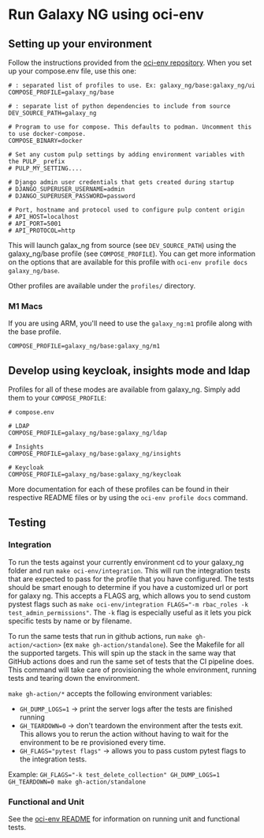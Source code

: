 # Run Galaxy NG using oci-env

## Setting up your environment

Follow the instructions provided from the [oci-env repository](https://github.com/pulp/oci_env#getting-started). When you set up your compose.env file, use this one:

```
# : separated list of profiles to use. Ex: galaxy_ng/base:galaxy_ng/ui
COMPOSE_PROFILE=galaxy_ng/base

# : separate list of python dependencies to include from source
DEV_SOURCE_PATH=galaxy_ng

# Program to use for compose. This defaults to podman. Uncomment this to use docker-compose.
COMPOSE_BINARY=docker

# Set any custom pulp settings by adding environment variables with the PULP_ prefix
# PULP_MY_SETTING....

# Django admin user credentials that gets created during startup
# DJANGO_SUPERUSER_USERNAME=admin
# DJANGO_SUPERUSER_PASSWORD=password

# Port, hostname and protocol used to configure pulp content origin
# API_HOST=localhost
# API_PORT=5001
# API_PROTOCOL=http
```

This will launch galax_ng from source (see `DEV_SOURCE_PATH`) using the galaxy_ng/base profile (see `COMPOSE_PROFILE`). You can get more information on the options that are available for this profile with `oci-env profile docs galaxy_ng/base`.

Other profiles are available under the `profiles/` directory.

### M1 Macs

If you are using ARM, you'll need to use the `galaxy_ng:m1` profile along with the base profile.

```
COMPOSE_PROFILE=galaxy_ng/base:galaxy_ng/m1
```

## Develop using keycloak, insights mode and ldap

Profiles for all of these modes are available from galaxy_ng. Simply add them to your `COMPOSE_PROFILE`:

```
# compose.env

# LDAP
COMPOSE_PROFILE=galaxy_ng/base:galaxy_ng/ldap

# Insights
COMPOSE_PROFILE=galaxy_ng/base:galaxy_ng/insights

# Keycloak
COMPOSE_PROFILE=galaxy_ng/base:galaxy_ng/keycloak
```

More documentation for each of these profiles can be found in their respective README files or by using the `oci-env profile docs` command.

## Testing

### Integration

To run the tests against your currently environment cd to your galaxy_ng folder and run `make oci-env/integration`. This will run the integration tests that are expected to pass for the profile that you have configured. The tests should be smart enough to determine if you have a customized url or port for galaxy ng. This accepts a FLAGS arg, which allows you to send custom pystest flags such as `make oci-env/integration FLAGS="-m rbac_roles -k test_admin_permissions"`. The `-k` flag is especially useful as it lets you pick specific tests by name or by filename.

To run the same tests that run in github actions, run `make gh-action/<action>` (ex `make gh-action/standalone`). See the Makefile for all the supported targets. This will spin up the stack in the same way that GitHub actions does and run the same set of tests that the CI pipeline does. This command will take care of provisioning the whole environment, running tests and tearing down the environment.

`make gh-action/*` accepts the following environment variables:

- `GH_DUMP_LOGS=1` -> print the server logs after the tests are finished running
- `GH_TEARDOWN=0` -> don't teardown the environment after the tests exit. This allows you to rerun the action without having to wait for the environment to be re provisioned every time.
- `GH_FLAGS="pytest flags"` -> allows you to pass custom pytest flags to the integration tests.

Example: `GH_FLAGS="-k test_delete_collection" GH_DUMP_LOGS=1 GH_TEARDOWN=0 make gh-action/standalone`

### Functional and Unit

See the [oci-env README](https://github.com/pulp/oci_env#running-tests) for information on running unit and functional tests.
